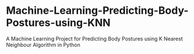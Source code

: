 # Machine-Learning-Predicting-Body-Postures-using-KNN
A Machine Learning Project for Predicting Body Postures using K Nearest Neighbour Algorithm in Python 
